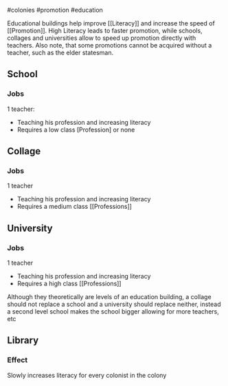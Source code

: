 #colonies #promotion #education

Educational buildings help improve [[Literacy]] and increase the speed of [[Promotion]]. High Literacy leads to faster promotion, while schools, collages and universities allow to speed up promotion directly with teachers. Also note, that some promotions cannot be acquired without a teacher, such as the elder statesman.
## School
### Jobs
1 teacher:
- Teaching his profession and increasing literacy
- Requires a low class [Profession] or none
## Collage
### Jobs
1 teacher
- Teaching his profession and increasing literacy
- Requires a medium class [[Professions]]
## University
### Jobs
1 teacher
- Teaching his profession and increasing literacy
- Requires a high class [[Professions]]

Although they theoretically are levels of an education building, a collage should not replace a school and a university should replace neither, instead a second level school makes the school bigger allowing for more teachers, etc


## Library
### Effect
Slowly increases literacy for every colonist in the colony
